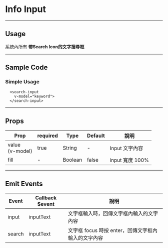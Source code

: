 # Info Input
----------------

## Usage
系統內所有 **帶Search Icon的文字搜尋框**

---
## Sample Code

### Simple Usage
```
  <search-input
    v-model="keyword">
  </search-input>
```

---
## Props

| Prop | required | Type | Default | 說明 |
|---|---|---|---|---|
| value<br>(v-model) | true | String | - | Input 文字內容
| fill | - | Boolean | false | input 寬度 100% 


---
## Emit Events

| Event | Callback $event | 說明 |
|---|---|---|
| input | inputText | 文字框輸入時，回傳文字框內輸入的文字內容
| search | inputText | 文字框 focus 時按 enter，回傳文字框內輸入的文字內容
